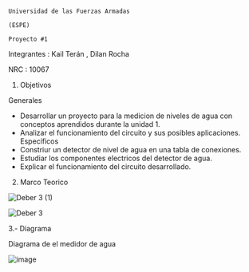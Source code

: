                                                                           Universidad de las Fuerzas Armadas 
                                                                                      (ESPE)
                                                                                    Proyecto #1
Integrantes : Kail Terán , Dilan Rocha

NRC : 10067

1. Objetivos

  Generales
  - Desarrollar un proyecto para la medicion de niveles de agua con conceptos aprendidos durante la unidad 1.
  - Analizar el funcionamiento del circuito y sus posibles aplicaciones.
  Específicos
  - Constriur un detector de nivel de agua en una tabla de conexiones.
  - Estudiar los componentes electricos del detector de agua.
  - Explicar el funcionamiento del circuito desarrollado.

2. Marco Teorico

![Deber 3  (1)](https://user-images.githubusercontent.com/117742027/204369428-3531b7f5-cec4-4155-b2ba-5b52a062bb09.jpeg)

![Deber 3 ](https://user-images.githubusercontent.com/117742027/204369445-7d7cd125-c5a8-40de-a23b-50db424e5210.jpeg)

3.- Diagrama 

Diagrama de el medidor de agua

![image](https://user-images.githubusercontent.com/117742027/204372143-c1f0cfe8-31f1-4e3b-9b82-2a04ab2070ba.png)
